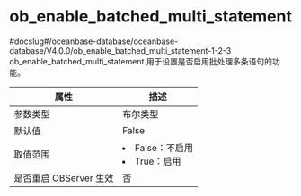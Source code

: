 ob_enable_batched_multi_statement 
======================================================
#docslug#/oceanbase-database/oceanbase-database/V4.0.0/ob_enable_batched_multi_statement-1-2-3
ob_enable_batched_multi_statement 用于设置是否启用批处理多条语句的功能。


|      **属性**      |                                                    **描述**                                                     |
|------------------|---------------------------------------------------------------------------------------------------------------|
| 参数类型             | 布尔类型                                                                                                          |
| 默认值              | False                                                                                                         |
| 取值范围             | <li> False：不启用   <li> True：启用    |
| 是否重启 OBServer 生效 | 否                                                                                                             |


